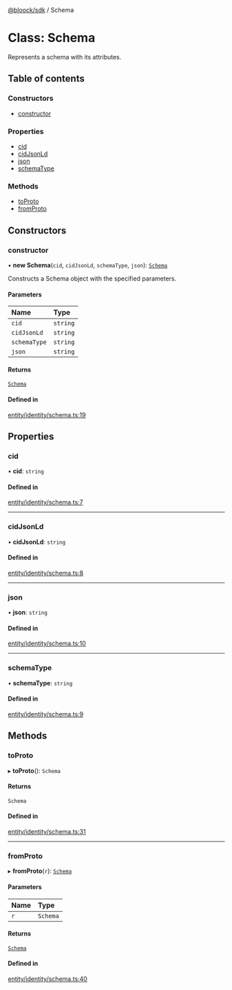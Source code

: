 [@bloock/sdk](../index.md) / Schema

# Class: Schema

Represents a schema with its attributes.

## Table of contents

### Constructors

- [constructor](Schema.md#constructor)

### Properties

- [cid](Schema.md#cid)
- [cidJsonLd](Schema.md#cidjsonld)
- [json](Schema.md#json)
- [schemaType](Schema.md#schematype)

### Methods

- [toProto](Schema.md#toproto)
- [fromProto](Schema.md#fromproto)

## Constructors

### constructor

• **new Schema**(`cid`, `cidJsonLd`, `schemaType`, `json`): [`Schema`](Schema.md)

Constructs a Schema object with the specified parameters.

#### Parameters

| Name | Type |
| :------ | :------ |
| `cid` | `string` |
| `cidJsonLd` | `string` |
| `schemaType` | `string` |
| `json` | `string` |

#### Returns

[`Schema`](Schema.md)

#### Defined in

[entity/identity/schema.ts:19](https://github.com/bloock/bloock-sdk/blob/4afdb4b/languages/js/src/entity/identity/schema.ts#L19)

## Properties

### cid

• **cid**: `string`

#### Defined in

[entity/identity/schema.ts:7](https://github.com/bloock/bloock-sdk/blob/4afdb4b/languages/js/src/entity/identity/schema.ts#L7)

___

### cidJsonLd

• **cidJsonLd**: `string`

#### Defined in

[entity/identity/schema.ts:8](https://github.com/bloock/bloock-sdk/blob/4afdb4b/languages/js/src/entity/identity/schema.ts#L8)

___

### json

• **json**: `string`

#### Defined in

[entity/identity/schema.ts:10](https://github.com/bloock/bloock-sdk/blob/4afdb4b/languages/js/src/entity/identity/schema.ts#L10)

___

### schemaType

• **schemaType**: `string`

#### Defined in

[entity/identity/schema.ts:9](https://github.com/bloock/bloock-sdk/blob/4afdb4b/languages/js/src/entity/identity/schema.ts#L9)

## Methods

### toProto

▸ **toProto**(): `Schema`

#### Returns

`Schema`

#### Defined in

[entity/identity/schema.ts:31](https://github.com/bloock/bloock-sdk/blob/4afdb4b/languages/js/src/entity/identity/schema.ts#L31)

___

### fromProto

▸ **fromProto**(`r`): [`Schema`](Schema.md)

#### Parameters

| Name | Type |
| :------ | :------ |
| `r` | `Schema` |

#### Returns

[`Schema`](Schema.md)

#### Defined in

[entity/identity/schema.ts:40](https://github.com/bloock/bloock-sdk/blob/4afdb4b/languages/js/src/entity/identity/schema.ts#L40)
